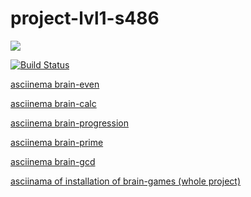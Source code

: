 # project-lvl1-s486
<a href="https://codeclimate.com/github/enceladus181/project-lvl1-s486/maintainability"><img src="https://api.codeclimate.com/v1/badges/596274f8582850e006b7/maintainability" /></a>

[![Build Status](https://travis-ci.com/enceladus181/project-lvl1-s486.svg?branch=master)](https://travis-ci.com/enceladus181/project-lvl1-s486)

<a href="https://asciinema.org/a/kFT6ExmgIKvAOXa20tC1CC9mm">asciinema brain-even</a>

<a href="https://asciinema.org/a/7ZbMyTBjdYKhGikAc1ns5gTDl">asciinema brain-calc</a>

<a href="https://asciinema.org/a/CrImWJY4OyGFxHiLW6sjM2FFS">asciinema brain-progression</a>

<a href="https://asciinema.org/a/FUmktJ5Mzw6GMoai0TIulBraM">asciinema brain-prime</a>

<a href="https://asciinema.org/a/TRDzb0otjOBpk8Vy9a1ECXzBa">asciinema brain-gcd</a>

<a href="https://asciinema.org/a/OpeqIIPl71UgDn1FHPWqt7LKl">asciinama of installation of brain-games (whole project)</a>
